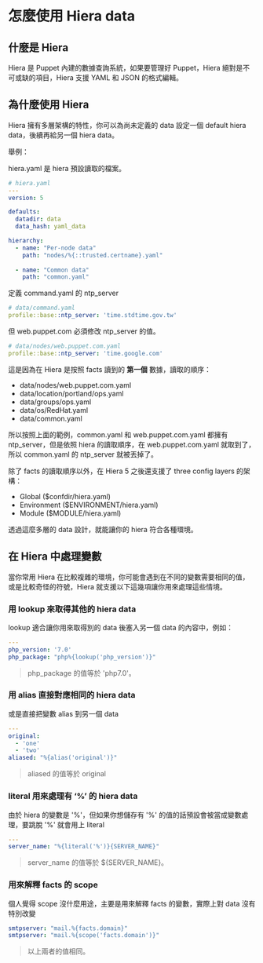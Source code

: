 # 怎麼使用 Hiera data

## 什麼是 Hiera

Hiera 是 Puppet 內建的數據查詢系統，如果要管理好 Puppet，Hiera 絕對是不可或缺的項目，Hiera 支援 YAML 和 JSON 的格式編輯。

## 為什麼使用 Hiera

Hiera 擁有多層架構的特性，你可以為尚未定義的 data 設定一個 default hiera data，後續再給另一個 hiera data。

舉例：

hiera.yaml 是 hiera 預設讀取的檔案。

```yaml
# hiera.yaml
---
version: 5

defaults:
  datadir: data
  data_hash: yaml_data

hierarchy:
  - name: "Per-node data"
    path: "nodes/%{::trusted.certname}.yaml"
    
  - name: "Common data"
    path: "common.yaml"
```

定義 command.yaml 的 ntp_server

```yaml
# data/command.yaml
profile::base::ntp_server: 'time.stdtime.gov.tw'
```

但 web.puppet.com 必須修改 ntp_server 的值。

```yaml
# data/nodes/web.puppet.com.yaml
profile::base::ntp_server: 'time.google.com'
```

這是因為在 Hiera 是按照 facts 讀到的 **第一個** 數據，讀取的順序：

  - data/nodes/web.puppet.com.yaml
  - data/location/portland/ops.yaml
  - data/groups/ops.yaml
  - data/os/RedHat.yaml
  - data/common.yaml

所以按照上面的範例，common.yaml 和 web.puppet.com.yaml 都擁有 ntp_server，但是依照 hiera 的讀取順序，在 web.puppet.com.yaml 就取到了，所以 common.yaml 的 ntp_server 就被丟掉了。

除了 facts 的讀取順序以外，在 Hiera 5 之後還支援了 three config layers 的架構：

  - Global ($confdir/hiera.yaml)
  - Environment ($ENVIRONMENT/hiera.yaml)
  - Module ($MODULE/hiera.yaml) 

透過這麼多層的 data 設計，就能讓你的 hiera 符合各種環境。


## 在 Hiera 中處理變數

當你常用 Hiera 在比較複雜的環境，你可能會遇到在不同的變數需要相同的值，或是比較奇怪的符號，Hiera 就支援以下這幾項讓你用來處理這些情境。

### 用 lookup 來取得其他的 hiera data

lookup 適合讓你用來取得別的 data 後塞入另一個 data 的內容中，例如：

```yaml
---
php_version: '7.0'
php_package: "php%{lookup('php_version')}"
```
> php_package 的值等於 'php7.0'。

### 用 alias 直接對應相同的 hiera data

或是直接把變數 alias 到另一個 data

```yaml
---
original:
  - 'one'
  - 'two'
aliased: "%{alias('original')}"
```

> aliased 的值等於 original

### literal 用來處理有 ‘%’ 的 hiera data

由於 hiera 的變數是 '%'，但如果你想儲存有 '%' 的值的話預設會被當成變數處理，要跳脫 '%' 就會用上 literal

```yaml
---
server_name: "%{literal('%')}{SERVER_NAME}"
```

> server_name 的值等於 ${SERVER_NAME}。

### 用來解釋 facts 的 scope

個人覺得 scope 沒什麼用途，主要是用來解釋 facts 的變數，實際上對 data 沒有特別改變

```yaml
smtpserver: "mail.%{facts.domain}"
smtpserver: "mail.%{scope('facts.domain')}"
```
> 以上兩者的值相同。





















